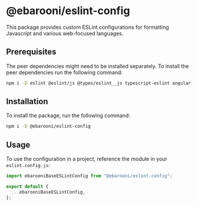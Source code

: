 # @ebarooni/eslint-config

This package provides custom ESLint configurations for formatting Javascript and various web-focused languages.

## Prerequisites

The peer dependencies might need to be installed separately. To install the peer dependencies run the following command:

```bash
npm i -D eslint @eslint/js @types/eslint__js typescript-eslint angular-eslint prettier eslint-plugin-prettier eslint-config-prettier
```

## Installation

To install the package, run the following command:

```bash
npm i -D @ebarooni/eslint-config
```

## Usage

To use the configuration in a project, reference the module in your `eslint.config.js`:

```js
import ebarooniBaseESLintConfig from "@ebarooni/eslint-config";

export default {
  ...ebarooniBaseESLintConfig,
};
```
